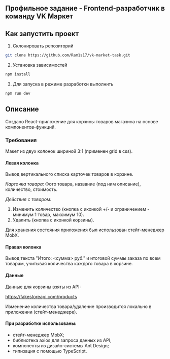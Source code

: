 ## Профильное задание - Frontend-разработчик в команду VK Маркет

## Как запустить проект

1. Склонировать репозиторий

```bash
git clone https://github.com/Ram1s17/vk-market-task.git
```

2. Установка зависимостей

```bash
npm install
```

3. Для запуска в режиме разработки выполнить

```bash
npm run dev
```

## Описание

Создано React-приложение для корзины товаров магазина на основе компонентов-функций.

### Требования

Макет из двух колонок шириной 3:1 (применен grid в css).

#### Левая колонка

Вывод вертикального списка карточек товаров в корзине.

*Карточка товара:*
Фото товара, название (под ним описание), количество, стоимость.

*Действия с товаром:*
1. Изменить количество (кнопка с иконкой +/- и ограничением - минимум 1 товар, максимум 10).
2. Удалить (кнопка с иконкой корзины).

Для хранения состояния приложения был использован стейт-менеджер MobX.

#### Правая колонка

Вывод текста "Итого: &lt;сумма&gt; руб." и итоговой суммы заказа по всем товарам, учитывая количества каждого товара в корзине.

#### Данные

Данные для корзины взяты из API:

https://fakestoreapi.com/products

Изменение количества товара/удаление производится локально в приложении (стейт-менеджере).

#### При разработке использованы:

- стейт-менеджер MobX;
- библиотека axios для запроса данных из API;
- компоненты из дизайн-системы Ant Design;
- типизация с помощью TypeScript.

